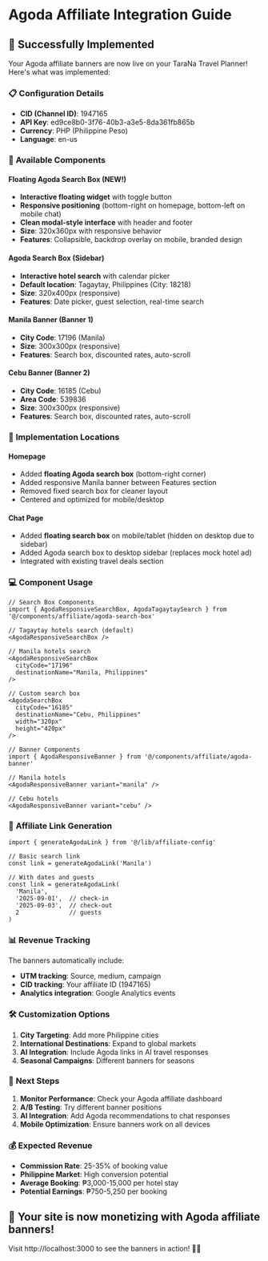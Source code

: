 # Agoda Affiliate Integration Guide

## 🎯 **Successfully Implemented**

Your Agoda affiliate banners are now live on your TaraNa Travel Planner! Here's what was implemented:

### 📋 **Configuration Details**
- **CID (Channel ID)**: 1947165
- **API Key**: ed9ce8b0-3f76-40b3-a3e5-8da361fb865b
- **Currency**: PHP (Philippine Peso)
- **Language**: en-us

### 🏨 **Available Components**

#### **Floating Agoda Search Box** (NEW!)
- **Interactive floating widget** with toggle button
- **Responsive positioning** (bottom-right on homepage, bottom-left on mobile chat)
- **Clean modal-style interface** with header and footer
- **Size**: 320x360px with responsive behavior
- **Features**: Collapsible, backdrop overlay on mobile, branded design

#### **Agoda Search Box** (Sidebar)
- **Interactive hotel search** with calendar picker
- **Default location**: Tagaytay, Philippines (City: 18218)
- **Size**: 320x400px (responsive)
- **Features**: Date picker, guest selection, real-time search

#### **Manila Banner** (Banner 1)
- **City Code**: 17196 (Manila)
- **Size**: 300x300px (responsive)
- **Features**: Search box, discounted rates, auto-scroll

#### **Cebu Banner** (Banner 2) 
- **City Code**: 16185 (Cebu)
- **Area Code**: 539836
- **Size**: 300x300px (responsive)
- **Features**: Search box, discounted rates, auto-scroll

### 🚀 **Implementation Locations**

#### **Homepage**
- Added **floating Agoda search box** (bottom-right corner)
- Added responsive Manila banner between Features section
- Removed fixed search box for cleaner layout
- Centered and optimized for mobile/desktop

#### **Chat Page**
- Added **floating search box** on mobile/tablet (hidden on desktop due to sidebar)
- Added Agoda search box to desktop sidebar (replaces mock hotel ad)
- Integrated with existing travel deals section

### 💻 **Component Usage**

```tsx
// Search Box Components
import { AgodaResponsiveSearchBox, AgodaTagaytaySearch } from '@/components/affiliate/agoda-search-box'

// Tagaytay hotels search (default)
<AgodaResponsiveSearchBox />

// Manila hotels search
<AgodaResponsiveSearchBox 
  cityCode="17196"
  destinationName="Manila, Philippines" 
/>

// Custom search box
<AgodaSearchBox 
  cityCode="16185"
  destinationName="Cebu, Philippines"
  width="320px" 
  height="420px"
/>

// Banner Components  
import { AgodaResponsiveBanner } from '@/components/affiliate/agoda-banner'

// Manila hotels
<AgodaResponsiveBanner variant="manila" />

// Cebu hotels  
<AgodaResponsiveBanner variant="cebu" />
```

### 🔗 **Affiliate Link Generation**

```tsx
import { generateAgodaLink } from '@/lib/affiliate-config'

// Basic search link
const link = generateAgodaLink('Manila')

// With dates and guests
const link = generateAgodaLink(
  'Manila',
  '2025-09-01',  // check-in
  '2025-09-03',  // check-out  
  2              // guests
)
```

### 📊 **Revenue Tracking**

The banners automatically include:
- **UTM tracking**: Source, medium, campaign
- **CID tracking**: Your affiliate ID (1947165)
- **Analytics integration**: Google Analytics events

### 🛠️ **Customization Options**

1. **City Targeting**: Add more Philippine cities
2. **International Destinations**: Expand to global markets
3. **AI Integration**: Include Agoda links in AI travel responses
4. **Seasonal Campaigns**: Different banners for seasons

### 🎯 **Next Steps**

1. **Monitor Performance**: Check your Agoda affiliate dashboard
2. **A/B Testing**: Try different banner positions
3. **AI Integration**: Add Agoda recommendations to chat responses
4. **Mobile Optimization**: Ensure banners work on all devices

### 💰 **Expected Revenue**

- **Commission Rate**: 25-35% of booking value
- **Philippine Market**: High conversion potential
- **Average Booking**: ₱3,000-15,000 per hotel stay
- **Potential Earnings**: ₱750-5,250 per booking

## 🚀 **Your site is now monetizing with Agoda affiliate banners!**

Visit http://localhost:3000 to see the banners in action! 🏨✨
